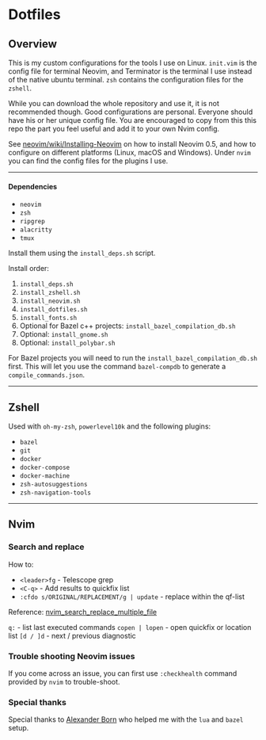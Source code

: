 # Dotfiles

## Overview

This is my custom configurations for the tools I use on Linux. `init.vim` is the config file for terminal Neovim, and Terminator is the terminal I use instead of the native ubuntu terminal.
`zsh` contains the configuration files for the `zshell`.

While you can download the whole repository and use it, it is not recommended though. Good configurations are personal. Everyone should have his or her unique config file. You are encouraged to copy from this this repo the part you feel useful and add it to your own Nvim config.

See [neovim/wiki/Installing-Neovim](https://github.com/neovim/neovim/wiki/Installing-Neovim) on how to install Neovim 0.5, and how to configure on different platforms (Linux, macOS and Windows).
Under `nvim` you can find the config files for the plugins I use.

---

#### Dependencies

* `neovim`
* `zsh`
* `ripgrep`
* `alacritty`
* `tmux`

Install them using the `install_deps.sh` script.

Install order:

1. `install_deps.sh`
2. `install_zshell.sh`
3. `install_neovim.sh`
4. `install_dotfiles.sh`
5. `install_fonts.sh`
6. Optional for Bazel c++ projects: `install_bazel_compilation_db.sh`
7. Optional: `install_gnome.sh`
8. Optional: `install_polybar.sh`


For Bazel projects you will need to run the `install_bazel_compilation_db.sh` first. This will let you use the command `bazel-compdb` to generate a `compile_commands.json`.

---

## Zshell

Used with `oh-my-zsh`, `powerlevel10k` and the following plugins:

* `bazel`
* `git`
* `docker`
* `docker-compose`
* `docker-machine`
* `zsh-autosuggestions`
* `zsh-navigation-tools`

---

## Nvim

### Search and replace

How to:
* `<leader>fg` - Telescope grep
* `<C-q>` - Add results to quickfix list
* `:cfdo s/ORIGINAL/REPLACEMENT/g | update` - replace within the qf-list

Reference: [nvim_search_replace_multiple_file](https://jdhao.github.io/2020/03/14/nvim_search_replace_multiple_file/)

`q:` - list last executed commands
`copen | lopen` - open quickfix or location list
`[d / ]d` - next / previous diagnostic

### Trouble shooting Neovim issues

If you come across an issue, you can first use `:checkhealth` command provided by `nvim` to trouble-shoot.

### Special thanks

Special thanks to [Alexander Born](https://github.com/alexander-born) who helped me with the `lua` and `bazel` setup.
